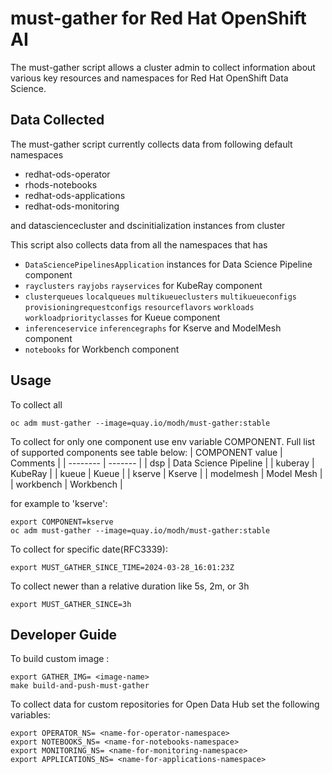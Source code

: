 # must-gather for Red Hat OpenShift AI

The must-gather script allows a cluster admin to collect information about various key resources and namespaces
for Red Hat OpenShift Data Science.

## Data Collected

The must-gather script currently collects data from following default namespaces

- redhat-ods-operator
- rhods-notebooks
- redhat-ods-applications
- redhat-ods-monitoring

and datasciencecluster and dscinitialization instances from cluster

This script also collects data from all the namespaces that has

- `DataSciencePipelinesApplication` instances for Data Science Pipeline component
- `rayclusters` `rayjobs` `rayservices` for KubeRay component
- `clusterqueues` `localqueues` `multikueueclusters` `multikueueconfigs` `provisioningrequestconfigs` `resourceflavors` `workloads` `workloadpriorityclasses` for Kueue component
- `inferenceservice` `inferencegraphs` for Kserve and ModelMesh component
- `notebooks` for Workbench component

## Usage

To collect all

```
oc adm must-gather --image=quay.io/modh/must-gather:stable
```

To collect for only one component use env variable COMPONENT.
Full list of supported components see table below:
| COMPONENT value    | Comments |
| -------- | ------- |
| dsp  | Data Science Pipeline    |
| kuberay |  KubeRay     |
| kueue    | Kueue    |
| kserve    | Kserve    |
| modelmesh  | Model Mesh   |
| workbench | Workbench    |

for example to 'kserve':

```
export COMPONENT=kserve
oc adm must-gather --image=quay.io/modh/must-gather:stable
```

To collect for specific date(RFC3339):

```
export MUST_GATHER_SINCE_TIME=2024-03-28_16:01:23Z
```

To collect newer than a relative duration like 5s, 2m, or 3h

```
export MUST_GATHER_SINCE=3h
```

## Developer Guide

To build custom image :

```
export GATHER_IMG= <image-name>
make build-and-push-must-gather

```

To collect data for custom repositories for Open Data Hub set the following variables:

```
export OPERATOR_NS= <name-for-operator-namespace>
export NOTEBOOKS_NS= <name-for-notebooks-namespace>
export MONITORING_NS= <name-for-monitoring-namespace>
export APPLICATIONS_NS= <name-for-applications-namespace>

```
